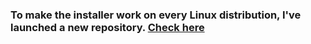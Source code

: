 ### To make the installer work on every Linux distribution, I've launched a new repository. [Check here](https://github.com/barteqcz/fm-dx-webserver-linux-installer)
